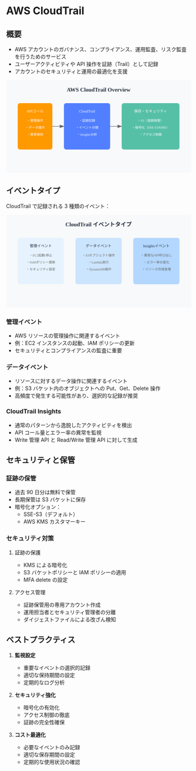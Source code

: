 # AWS CloudTrail

## 概要

- AWS アカウントのガバナンス、コンプライアンス、運用監査、リスク監査を行うためのサービス
- ユーザーアクティビティや API 操作を証跡（Trail）として記録
- アカウントのセキュリティと運用の最適化を支援

![CloudTrail Overview](/image/logging-monitoring/cloudtrail-overview.svg)

## イベントタイプ

CloudTrail で記録される 3 種類のイベント：

![CloudTrail Events](/image/logging-monitoring/cloudtrail-events.svg)

### 管理イベント

- AWS リソースの管理操作に関連するイベント
- 例：EC2 インスタンスの起動、IAM ポリシーの更新
- セキュリティとコンプライアンスの監査に重要

### データイベント

- リソースに対するデータ操作に関連するイベント
- 例：S3 バケット内のオブジェクトへの Put、Get、Delete 操作
- 高頻度で発生する可能性があり、選択的な記録が推奨

### CloudTrail Insights

- 通常のパターンから逸脱したアクティビティを検出
- API コール量とエラー率の異常を監視
- Write 管理 API と Read/Write 管理 API に対して生成

## セキュリティと保管

### 証跡の保管

- 過去 90 日分は無料で保管
- 長期保管は S3 バケットに保存
- 暗号化オプション：
  - SSE-S3（デフォルト）
  - AWS KMS カスタマーキー

### セキュリティ対策

1. 証跡の保護

   - KMS による暗号化
   - S3 バケットポリシーと IAM ポリシーの適用
   - MFA delete の設定

2. アクセス管理
   - 証跡保管用の専用アカウント作成
   - 運用担当者とセキュリティ管理者の分離
   - ダイジェストファイルによる改ざん検知

## ベストプラクティス

1. **監視設定**

   - 重要なイベントの選択的記録
   - 適切な保持期間の設定
   - 定期的なログ分析

2. **セキュリティ強化**

   - 暗号化の有効化
   - アクセス制御の徹底
   - 証跡の完全性確保

3. **コスト最適化**
   - 必要なイベントのみ記録
   - 適切な保存期間の設定
   - 定期的な使用状況の確認
